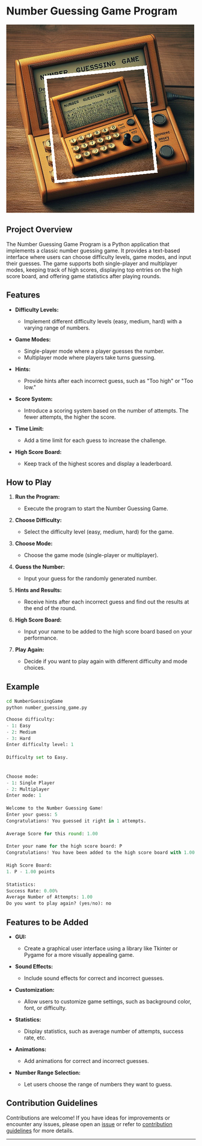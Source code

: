 # Number Guessing Game Program

![Number Guess](image.png)

## Project Overview

The Number Guessing Game Program is a Python application that implements a classic number guessing game. It provides a text-based interface where users can choose difficulty levels, game modes, and input their guesses. The game supports both single-player and multiplayer modes, keeping track of high scores, displaying top entries on the high score board, and offering game statistics after playing rounds.

## Features

- **Difficulty Levels:**

  - Implement different difficulty levels (easy, medium, hard) with a varying range of numbers.

- **Game Modes:**

  - Single-player mode where a player guesses the number.
  - Multiplayer mode where players take turns guessing.

- **Hints:**

  - Provide hints after each incorrect guess, such as "Too high" or "Too low."

- **Score System:**

  - Introduce a scoring system based on the number of attempts. The fewer attempts, the higher the score.

- **Time Limit:**

  - Add a time limit for each guess to increase the challenge.

- **High Score Board:**
  - Keep track of the highest scores and display a leaderboard.

## How to Play

1. **Run the Program:**

   - Execute the program to start the Number Guessing Game.

2. **Choose Difficulty:**

   - Select the difficulty level (easy, medium, hard) for the game.

3. **Choose Mode:**

   - Choose the game mode (single-player or multiplayer).

4. **Guess the Number:**

   - Input your guess for the randomly generated number.

5. **Hints and Results:**

   - Receive hints after each incorrect guess and find out the results at the end of the round.

6. **High Score Board:**

   - Input your name to be added to the high score board based on your performance.

7. **Play Again:**
   - Decide if you want to play again with different difficulty and mode choices.

## Example

```bash
cd NumberGuessingGame
python number_guessing_game.py
```

```python
Choose difficulty:
- 1: Easy
- 2: Medium
- 3: Hard
Enter difficulty level: 1

Difficulty set to Easy.


Choose mode:
- 1: Single Player
- 2: Multiplayer
Enter mode: 1

Welcome to the Number Guessing Game!
Enter your guess: 5
Congratulations! You guessed it right in 1 attempts.

Average Score for this round: 1.00

Enter your name for the high score board: P
Congratulations! You have been added to the high score board with 1.00 points.

High Score Board:
1. P - 1.00 points

Statistics:
Success Rate: 0.00%
Average Number of Attempts: 1.00
Do you want to play again? (yes/no): no
```

## Features to be Added

- **GUI:**

  - Create a graphical user interface using a library like Tkinter or Pygame for a more visually appealing game.

- **Sound Effects:**

  - Include sound effects for correct and incorrect guesses.

- **Customization:**

  - Allow users to customize game settings, such as background color, font, or difficulty.

- **Statistics:**

  - Display statistics, such as average number of attempts, success rate, etc.

- **Animations:**

  - Add animations for correct and incorrect guesses.

- **Number Range Selection:**
  - Let users choose the range of numbers they want to guess.

## Contribution Guidelines

Contributions are welcome! If you have ideas for improvements or encounter any issues, please open an [issue](https://github.com/vrm-piyush/Python-Projects/issues/new/choose) or refer to [contribution guidelines](../CONTRIBUTING.md) for more details.

---
